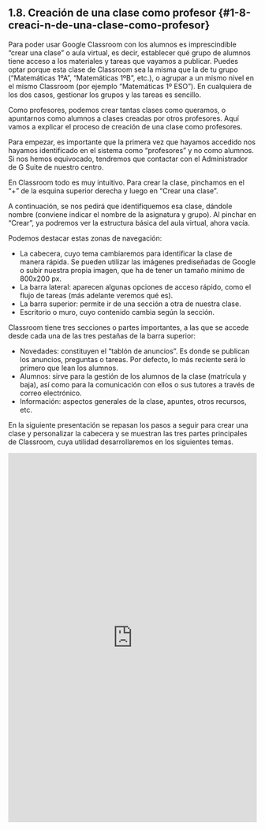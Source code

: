## 1.8\. Creación de una clase como profesor {#1-8-creaci-n-de-una-clase-como-profesor}

Para poder usar Google Classroom con los alumnos es imprescindible “crear una clase” o aula virtual, es decir, establecer qué grupo de alumnos tiene acceso a los materiales y tareas que vayamos a publicar. Puedes optar porque esta clase de Classroom sea la misma que la de tu grupo (“Matemáticas 1ºA”, “Matemáticas 1ºB”, etc.), o agrupar a un mismo nivel en el mismo Classroom (por ejemplo “Matemáticas 1º ESO”). En cualquiera de los dos casos, gestionar los grupos y las tareas es sencillo.

Como profesores, podemos crear tantas clases como queramos, o apuntarnos como alumnos a clases creadas por otros profesores. Aquí vamos a explicar el proceso de creación de una clase como profesores.

Para empezar, es importante que la primera vez que hayamos accedido nos hayamos identificado en el sistema como “profesores” y no como alumnos. Si nos hemos equivocado, tendremos que contactar con el Administrador de G Suite de nuestro centro.

En Classroom todo es muy intuitivo. Para crear la clase, pinchamos en el “+” de la esquina superior derecha y luego en “Crear una clase”.

A continuación, se nos pedirá que identifiquemos esa clase, dándole nombre (conviene indicar el nombre de la asignatura y grupo). Al pinchar en “Crear”, ya podremos ver la estructura básica del aula virtual, ahora vacía.

Podemos destacar estas zonas de navegación:

*   La cabecera, cuyo tema cambiaremos para identificar la clase de manera rápida. Se pueden utilizar las imágenes prediseñadas de Google o subir nuestra propia imagen, que ha de tener un tamaño mínimo de 800x200 px.
*   La barra lateral: aparecen algunas opciones de acceso rápido, como el flujo de tareas (más adelante veremos qué es).
*   La barra superior: permite ir de una sección a otra de nuestra clase.
*   Escritorio o muro, cuyo contenido cambia según la sección.

Classroom tiene tres secciones o partes importantes, a las que se accede desde cada una de las tres pestañas de la barra superior:

*   Novedades: constituyen el “tablón de anuncios”. Es donde se publican los anuncios, preguntas o tareas. Por defecto, lo más reciente será lo primero que lean los alumnos.
*   Alumnos: sirve para la gestión de los alumnos de la clase (matrícula y baja), así como para la comunicación con ellos o sus tutores a través de correo electrónico.
*   Información: aspectos generales de la clase, apuntes, otros recursos, etc.

En la siguiente presentación se repasan los pasos a seguir para crear una clase y personalizar la cabecera y se muestran las tres partes principales de Classroom, cuya utilidad desarrollaremos en los siguientes temas.

<div class="intrinsic-container">
    <iframe src="https://docs.google.com/presentation/d/e/2PACX-1vSh45g6zKQEKL9LCf_WgBYdQJo7G1SbaoXmjg3DEX9-MuX5E9bSHSSXC8dye7m3HlYku9XC1OS6YbLR/embed?start=false&loop=false&delayms=3000" frameborder="0" width=100% height="749" allowfullscreen="true" mozallowfullscreen="true" webkitallowfullscreen="true"></iframe>
</div>